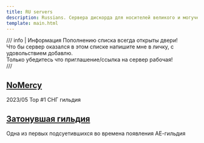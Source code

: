 ```yaml
---
title: RU servers
description: Russians. Сервера дискорда для носителей великого и могучего.
template: main.html
---
```


/// info | Информация 
Пополнению списка всегда открыты двери!  
Что бы сервер оказался в этом списке напишите мне в личку, с удовольствием добавлю.  
Только убедитесь что приглашение/ссылка на сервер рабочая!  
///

## [NoMercy](https://discord.gg/nom3rcy)

 2023/05 Top #1 СНГ гильдия

## [Затонувшая гильдия](https://discord.gg/NFqvgcX3ak)

Одна из первых подсуетившихся во времена появления АЕ-гильдия
